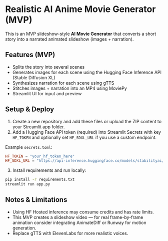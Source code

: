 # Realistic AI Anime Movie Generator (MVP)

This is an MVP slideshow-style **AI Movie Generator** that converts a short story into a narrated animated slideshow (images + narration).

## Features (MVP)
- Splits the story into several scenes
- Generates images for each scene using the Hugging Face Inference API (Stable Diffusion XL)
- Synthesizes narration for each scene using gTTS
- Stitches images + narration into an MP4 using MoviePy
- Streamlit UI for input and preview

## Setup & Deploy

1. Create a new repository and add these files or upload the ZIP content to your Streamlit app folder.
2. Add a Hugging Face API token (required) into Streamlit Secrets with key `HF_TOKEN` and optionally set `HF_SDXL_URL` if you use a custom endpoint.

Example `secrets.toml`:
```toml
HF_TOKEN = "your_hf_token_here"
HF_SDXL_URL = "https://api-inference.huggingface.co/models/stabilityai/stable-diffusion-xl-base-1.0"
```

3. Install requirements and run locally:
```bash
pip install -r requirements.txt
streamlit run app.py
```

## Notes & Limitations
- Using HF Hosted inference may consume credits and has rate limits.
- This MVP creates a slideshow video — for real frame-by-frame animation consider integrating AnimateDiff or Runway for motion generation.
- Replace gTTS with ElevenLabs for more realistic voices.
